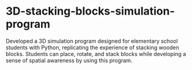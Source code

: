 # 3D-stacking-blocks-simulation-program
Developed a 3D simulation program designed for elementary school students with Python, replicating the experience of stacking wooden blocks. Students can place, rotate, and stack blocks while developing a sense of spatial awareness by using this program.

